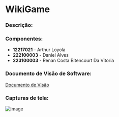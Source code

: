 # WikiGame

### Descrição:

### Componentes: 
- **12217021** - Arthur Loyola 
- **222100003** - Daniel Alves 
- **223100003** - Renan Costa Bitencourt Da Vitoria

### Documento de Visão de Software:
[Documento de Visão](https://docs.google.com/document/d/1hWlSbV6A4LCisjBKImn3EHkHK37Tkaikq5ehbseYK1E/edit?usp=sharing)

### Capturas de tela:
![image](https://github.com/Arthurloyola/WikiGame/assets/69555008/ab18ed18-ded0-4309-a7c7-3213dc876ef6)
